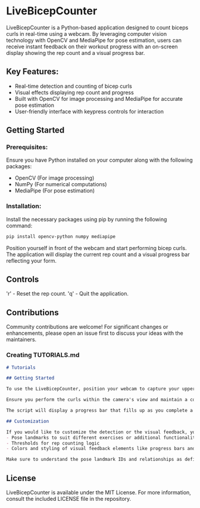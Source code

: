 # LiveBicepCounter

LiveBicepCounter is a Python-based application designed to count biceps curls in real-time using a webcam.
By leveraging computer vision technology with OpenCV and MediaPipe for pose estimation,
users can receive instant feedback on their workout progress with an on-screen display showing the rep count and a visual progress bar.

## Key Features:
- Real-time detection and counting of bicep curls
- Visual effects displaying rep count and progress
- Built with OpenCV for image processing and MediaPipe for accurate pose estimation
- User-friendly interface with keypress controls for interaction

## Getting Started

### Prerequisites:
Ensure you have Python installed on your computer along with the following packages:
- OpenCV (For image processing)
- NumPy (For numerical computations)
- MediaPipe (For pose estimation)

### Installation:
Install the necessary packages using pip by running the following command:
```bash
pip install opencv-python numpy mediapipe
```


Position yourself in front of the webcam and start performing bicep curls. The application will display the current rep count and a visual progress bar reflecting your form.

## Controls
'r' - Reset the rep count.
'q' - Quit the application.
## Contributions
Community contributions are welcome! For significant changes or enhancements, please open an issue first to discuss your ideas with the maintainers.


### Creating TUTORIALS.md
```markdown
# Tutorials

## Getting Started

To use the LiveBicepCounter, position your webcam to capture your upper body, especially focusing on the arm you'll be using to perform bicep curls.

Ensure you perform the curls within the camera's view and maintain a consistent pace for the program to accurately count your reps.

The script will display a progress bar that fills up as you complete a bicep curl, along with rep count and percentage labels on the frame itself.

## Customization

If you would like to customize the detection or the visual feedback, you can modify the `poseestimationmodule.py` and `main.py` files to suit your preferences. You can adjust the following elements:
- Pose landmarks to suit different exercises or additional functionality
- Thresholds for rep counting logic
- Colors and styling of visual feedback elements like progress bars and labels

Make sure to understand the pose landmark IDs and relationships as defined by MediaPipe's Pose model when making such adjustments.
```



## License
LiveBicepCounter is available under the MIT License. For more information, consult the included LICENSE file in the repository.
